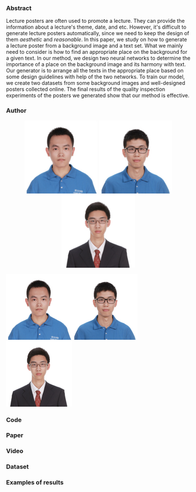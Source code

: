 ### Abstract
Lecture posters are often used to promote a lecture. They can provide the information about a lecture's theme, date, and etc. However, it's difficult to generate lecture posters automatically, since we need to keep the design of them *aesthetic* and *reasonable*. In this paper, we study on how to generate a lecture poster from a background image and a text set. What we mainly need to consider is how to find an appropriate place on the background for a given text. In our method, we design two neural networks to determine the importance of a place on the background image and its harmony with text. Our generator is to arrange all the texts in the appropriate place based on some design guidelines with help of the two networks. To train our model, we create two datasets from some background images and well-designed posters collected online. The final results of the quality inspection experiments of the posters we generated show that our method is effective.

### Author

<center class="half">
    <img src="lyc.jpeg" width="200"/>
    <img src="lhy.jpeg" width="200"/>
    <img src="llx.jpeg" width="200"/>
</center>

![lyc](lyc.jpeg "Yuncong Liu")![lhy](lhy.jpeg "Haoyu Ling")![llx](llx.jpeg "Luoxuan Li")
### Code

### Paper

### Video

### Dataset

### Examples of results
